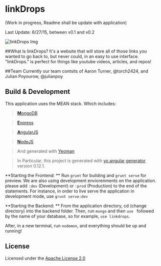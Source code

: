 # linkDrops

(Work in progress, Readme shall be update with application)

Last Update: 6/27/15, between v0.1 and v0.2

![linkDrops Img](https://files.aaronthedev.com/$/jrkhv)

##What Is linkDrops?
It's a website that will store all of those links you wanted to go back to, but never could, in an easy to use interface. "linkDrops." is perfect for things like youtube videos, articles, and repos!

##Team
Currently our team contsits of Aaron Turner, @torch2424, and Julian Poyourow, @julianpoy

## Build & Development

This application uses the MEAN stack. Which includes:

>  [**M**ongoDB](https://www.mongodb.org/)

>  [**E**xpress](http://expressjs.com/)

>  [**A**ngularJS](https://angularjs.org/)

>  [**N**odeJS](https://nodejs.org/en/)

>  And generated with [Yeoman](http://yeoman.io/)

>  In Particular, this project is generated with [yo angular generator](https://github.com/yeoman/generator-angular)
version 0.12.1.

**Starting the Frontend: **
Run `grunt` for building and `grunt serve` for preview. We are also using  development enviorenments on the application. please add `:dev` (Development) or `:prod` (Production) to the end of the statements. For instance, in order to live serve the application in development mode, use `grunt serve:dev`

**Starting the Backend: **
From the application directory, cd (change directory) into the backend folder. Then, run `mongo` and then `use ` followed by the name of your database, so for example, `use linkdrops`.

After, in a new terminal, run `nodemon`, and everything should be up and running!

## License

Licensed under the [Apache License 2.0](http://choosealicense.com/licenses/apache-2.0/)
